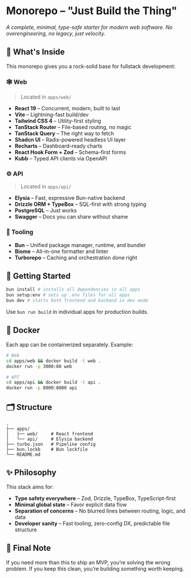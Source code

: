 # Monorepo – "Just Build the Thing"

*A complete, minimal, type-safe starter for modern web software. No overengineering, no legacy, just velocity.*

## 🧰 What's Inside

This monorepo gives you a rock-solid base for fullstack development:

### 🕸 Web

> Located in `apps/web/`

- **React 19** – Concurrent, modern, built to last
- **Vite** – Lightning-fast build/dev
- **Tailwind CSS 4** – Utility-first styling
- **TanStack Router** – File-based routing, no magic
- **TanStack Query** – The right way to fetch
- **Shadcn UI** – Radix-powered headless UI layer
- **Recharts** – Dashboard-ready charts
- **React Hook Form + Zod** – Schema-first forms
- **Kubb** – Typed API clients via OpenAPI

### ⚙️ API

> Located in `apps/api/`

- **Elysia** – Fast, expressive Bun-native backend
- **Drizzle ORM + TypeBox** – SQL-first with strong typing
- **PostgreSQL** – Just works
- **Swagger** – Docs you can share without shame

### 🧱 Tooling

- **Bun** – Unified package manager, runtime, and bundler
- **Biome** – All-in-one formatter and linter
- **Turborepo** – Caching and orchestration done right

## 🏃 Getting Started

```bash
bun install # installs all dependencies in all apps
bun setup:env # sets up .env files for all apps
bun dev # starts both frontend and backend in dev mode
```

Use `bun run build` in individual apps for production builds.

## 🐳 Docker

Each app can be containerized separately. Example:

```bash
# Web
cd apps/web && docker build -t web .
docker run -p 3000:80 web

# API
cd apps/api && docker build -t api .
docker run -p 8000:8000 api
```

## 🗂 Structure

```
.
├── apps/
│   ├── web/     # React frontend
│   └── api/     # Elysia backend
├── turbo.json   # Pipeline config
├── bun.lockb    # Bun lockfile
└── README.md
```

## ✨ Philosophy

This stack aims for:

- **Type safety everywhere** – Zod, Drizzle, TypeBox, TypeScript-first
- **Minimal global state** – Favor explicit data flow
- **Separation of concerns** – No blurred lines between routing, logic, and data
- **Developer sanity** – Fast tooling, zero-config DX, predictable file structure

## 🧠 Final Note

If you need more than this to ship an MVP, you’re solving the wrong problem.
If you keep this clean, you’re building something worth keeping.